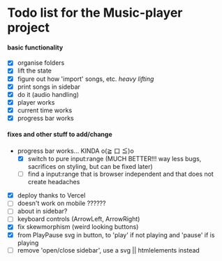 # Todo list for the Music-player project

#### basic functionality

- [x] organise folders
- [x] lift the state
- [x] figure out how 'import' songs, etc. _heavy lifting_
- [x] print songs in sidebar
- [x] do it (audio handling)
- [x] player works
- [x] current time works
- [x] progress bar works

#### fixes and other stuff to add/change

- progress bar works... KINDA o(≧ 口 ≦)o
  - [x] switch to pure input:range (MUCH BETTER!!! way less bugs, sacrifices on styling, but can be fixed later)
  - [ ] find a input:range that is browser independent and that does not create headaches
- [x] deploy thanks to Vercel
- [ ] doesn't work on mobile ??????
- [ ] about in sidebar?
- [ ] keyboard controls (ArrowLeft, ArrowRight)
- [x] fix skewmorphism (weird looking buttons)
- [x] from PlayPause svg in button, to 'play' if not playing and 'pause' if is playing
- [ ] remove 'open/close sidebar', use a svg || htmlelements instead
